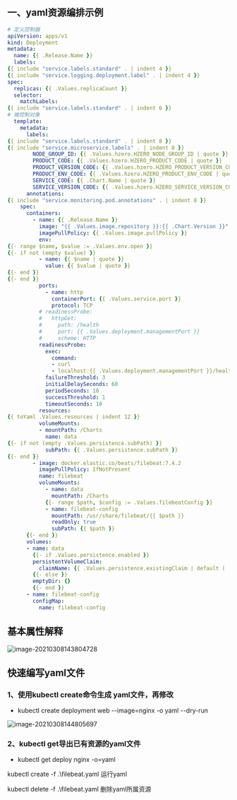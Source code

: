 ## 一、yaml资源编排示例

```yaml
# 定义控制器
apiVersion: apps/v1
kind: Deployment
metadata:
  name: {{ .Release.Name }}
  labels:
{{ include "service.labels.standard" . | indent 4 }}
{{ include "service.logging.deployment.label" . | indent 4 }}
spec:
  replicas: {{ .Values.replicaCount }}
  selector:
    matchLabels:
{{ include "service.labels.standard" . | indent 6 }}
# 被控制对象
  template:
    metadata:
      labels:
{{ include "service.labels.standard" . | indent 8 }}
{{ include "service.microservice.labels" . | indent 8 }}
        NODE_GROUP_ID: {{ .Values.hzero.HZERO_NODE_GROUP_ID | quote }}
        PRODUCT_CODE: {{ .Values.hzero.HZERO_PRODUCT_CODE | quote }}
        PRODUCT_VERSION_CODE: {{ .Values.hzero.HZERO_PRODUCT_VERSION_CODE | quote }}
        PRODUCT_ENV_CODE: {{ .Values.hzero.HZERO_PRODUCT_ENV_CODE | quote }}
        SERVICE_CODE: {{ .Chart.Name | quote }}
        SERVICE_VERSION_CODE: {{ .Values.hzero.HZERO_SERVICE_VERSION_CODE | quote }}
      annotations:
{{ include "service.monitoring.pod.annotations" . | indent 8 }}
    spec:
      containers:
        - name: {{ .Release.Name }}
          image: "{{ .Values.image.repository }}:{{ .Chart.Version }}"
          imagePullPolicy: {{ .Values.image.pullPolicy }}
          env:
{{- range $name, $value := .Values.env.open }}
{{- if not (empty $value) }}
          - name: {{ $name | quote }}
            value: {{ $value | quote }}
{{- end }}
{{- end }}
          ports:
            - name: http
              containerPort: {{ .Values.service.port }}
              protocol: TCP
          # readinessProbe:
          #   httpGet:
          #     path: /health
          #     port: {{ .Values.deployment.managementPort }}
          #     scheme: HTTP
          readinessProbe:
            exec:
              command:
              - curl
              - localhost:{{ .Values.deployment.managementPort }}/health
            failureThreshold: 3
            initialDelaySeconds: 60
            periodSeconds: 10
            successThreshold: 1
            timeoutSeconds: 10
          resources:
{{ toYaml .Values.resources | indent 12 }}
          volumeMounts:
          - mountPath: /Charts
            name: data
{{- if not (empty .Values.persistence.subPath) }}
            subPath: {{ .Values.persistence.subPath }}
{{- end }}
        - image: docker.elastic.co/beats/filebeat:7.4.2
          imagePullPolicy: IfNotPresent
          name: filebeat
          volumeMounts:
            - name: data
              mountPath: /Charts
            {{- range $path, $config := .Values.filebeatConfig }}
            - name: filebeat-config
              mountPath: /usr/share/filebeat/{{ $path }}
              readOnly: true
              subPath: {{ $path }}
      {{- end }}
      volumes:
      - name: data
        {{- if .Values.persistence.enabled }}
        persistentVolumeClaim:
          claimName: {{ .Values.persistence.existingClaim | default ( .Release.Name ) }}
        {{- else }}
        emptyDir: {}
        {{- end }}
      - name: filebeat-config
        configMap:
          name: filebeat-config


```

## 基本属性解释

![image-20210308143804728](C:\Users\liudong\Documents\mdDocument\k8s\deployment示例.assets\image-20210308143804728.png)

## 快速编写yaml文件

### 1、使用kubectl create命令生成 yaml文件，再修改

+  kubectl create deployment web --image=nginx -o yaml --dry-run

  ![image-20210308144805697](C:\Users\liudong\Documents\mdDocument\k8s\deployment示例.assets\image-20210308144805697.png)

### 2、kubectl  get导出已有资源的yaml文件

+ kubectl get deploy nginx -o=yaml

kubectl create -f .\filebeat.yaml 运行yaml

 kubectl delete -f .\filebeat.yaml 删除yaml所属资源